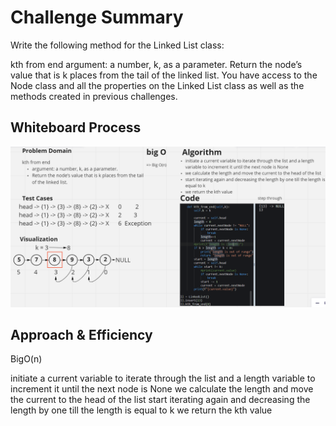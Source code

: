# Challenge Summary
Write the following method for the Linked List class:

kth from end
argument: a number, k, as a parameter.
Return the node’s value that is k places from the tail of the linked list.
You have access to the Node class and all the properties on the Linked List class as well as the methods created in previous challenges.

## Whiteboard Process
![whiteBoard](kthWhiteBoard.png)
## Approach & Efficiency
BigO(n)

initiate a current variable to iterate through the list and a length variable to increment it until the next node is None
we calculate the length and move the current to the head of the list
start iterating again and decreasing the length by one till the length is equal to k
we return the kth value